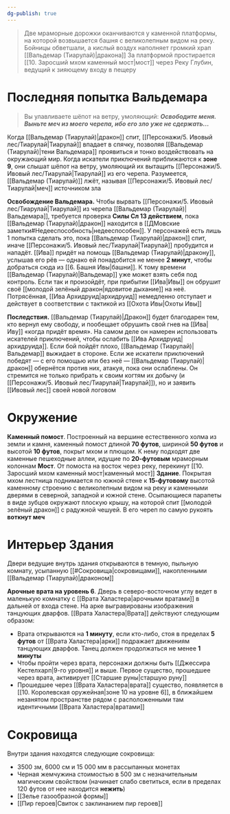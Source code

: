 ```yaml
---
dg-publish: true
---
```

>Две мраморные дорожки оканчиваются у каменной платформы, на которой возвышается башня с великолепным видом на реку. Бойницы обветшали, а кислый воздух наполняет громкий храп [[Вальдемар (Тиарулай)|дракона]]
>За платформой простирается [[10. Заросший мхом каменный мост|мост]] через Реку Глубин, ведущий к зияющему входу в пещеру

# Последняя попытка Вальдемара

>Вы улавливаете шёпот на ветру, умоляющий: ***Освободите меня. Выньте меч из моего черепа, ибо его зло уже не сдержать…***

Когда [[Вальдемар (Тиарулай)|дракон]] спит, [[Персонажи/5. Ивовый лес/Тиарулай|Тиарулай]] впадает в спячку, позволяя [[Вальдемар (Тиарулай)|тени Вальдемара]] проявиться и тонко воздействовать на окружающий мир. Когда искатели приключений приближаются к **зоне 9**, они слышат шёпот на ветру, умоляющий их вытащить [[Персонажи/5. Ивовый лес/Тиарулай|Тиарулай]] из его черепа. Разумеется, [[Вальдемар (Тиарулай)]] лжёт, называя [[Персонажи/5. Ивовый лес/Тиарулай|меч]] источником зла

**Освобождение Вальдемара.** Чтобы вырвать [[Персонажи/5. Ивовый лес/Тиарулай|Тиарулай]] из черепа [[Вальдемар (Тиарулай)|Вальдемара]], требуется проверка **Силы Сл 13 действием**, пока [[Вальдемар (Тиарулай)|дракон]] находится в [[ДМовские заметки#Недееспособность|недееспособен]]. У персонажей есть лишь 1 попытка сделать это, пока [[Вальдемар (Тиарулай)|дракон]] спит, иначе [[Персонажи/5. Ивовый лес/Тиарулай|Тиарулай]] пробудится и нападёт. [[Ива]] придёт на помощь [[Вальдемар (Тиарулай)|дракону]], услышав его рёв — однако ей понадобится не менее **2 минут**, чтобы добраться сюда из [[6. Башня Ивы|башни]]. К тому времени [[Вальдемар (Тиарулай)|Вальдемар]] уже может взять себя под контроль. Если так и произойдёт, при прибытии [[Ива|Ивы]] он обрушит своё [[молодой зелёный дракон|ядовитое дыхание]] на неё. Потрясённая, [[Ива Архидруид|архидруид]] немедленно отступает и действует в соответствии с тактикой из [[Охота Ивы|Охоты Ивы]]

**Последствия.** [[Вальдемар (Тиарулай)|Дракон]] будет благодарен тем, кто вернул ему свободу, и пообещает обрушить свой гнев на [[Ива|Иву]] «когда придёт время». На самом деле он намерен использовать искателей приключений, чтобы ослабить [[Ива Архидруид|архидруида]]. Если бой пойдёт плохо, [[Вальдемар (Тиарулай)|Вальдемар]] выжидает в стороне. Если же искатели приключений победят — с его помощью или без неё — [[Вальдемар (Тиарулай)|дракон]] обернётся против них, атакуя, пока они ослаблены. Он стремится не только прибрать к своим когтям их добычу (и [[Персонажи/5. Ивовый лес/Тиарулай|Тиарулай]]), но и заявить [[Ивовый лес]] своей новой логовом

# Окружение

**Каменный помост**. Построенный на вершине естественного холма из земли и камня, каменный помост длиной **70 футов**, шириной **50 футов** и высотой **10 футов**, покрыт мхом и плющом. К нему подходят две каменные пешеходные аллеи, идущие по **20-футовым** мраморным колоннам
**Мост**. От помоста на восток через реку, перекинут [[10. Заросший мхом каменный мост|каменный мост]]
**Здание**. Покрытая мхом лестница поднимается по южной стене к **15-футовому** высотой каменному строению с великолепным видом на реку и каменными дверями в северной, западной и южной стене. Осыпающиеся парапеты в виде зубцов окружают плоскую крышу, на которой спит [[молодой зелёный дракон]] с радужной чешуей. В его череп по самую рукоять **воткнут меч**

# Интерьер Здания

Двери ведущие внутрь здания открываются в темную, пыльную комнату, усыпанную [[#Сокровища|сокровищами]], накопленными [[Вальдемар (Тиарулай)|драконом]]

**Арочные врата на уровень 6**. Дверь в северо-восточном углу ведет в маленькую комнатку с [[Врата Халастера|арочными вратами]] в дальней от входа стене. На арке выгравированы изображения танцующих дварфов. [[Врата Халастера|Врата]] действуют следующим образом:

- Врата открываются на **1 минуту**, если кто-либо, стоя в пределах **5 футов** от [[Врата Халастера|арки]] подражает движениям танцующих дварфов. Танец должен продолжаться не менее **1 минуты**
- Чтобы пройти через врата, персонажи должны быть [[Джессира Кестелхарп|9-го уровня]] и выше. Первое существо, прошедшее через врата, активирует [[Старшие руны|старшую руну]]
- Прошедшее через [[Врата Халастера|врата]] существо, появляется в [[10. Королевская оружейная|зоне 10 на уровне 6]], в ближайшем незанятом пространстве рядом с расположенными там идентичными [[Врата Халастера|вратами]]

# Сокровища

Внутри здания находятся следующие сокровища:

- 3500 зм, 6000 см и 15 000 мм в рассыпанных монетах
- Черная жемчужина стоимостью в 500 зм с незначительным магическим свойством (начинает слабо светиться, если в пределах 120 футов от нее находится **нежить**)
- [[Зелье газообразной формы]]
- [[Пир героев|Свиток с заклинанием пир героев]]
